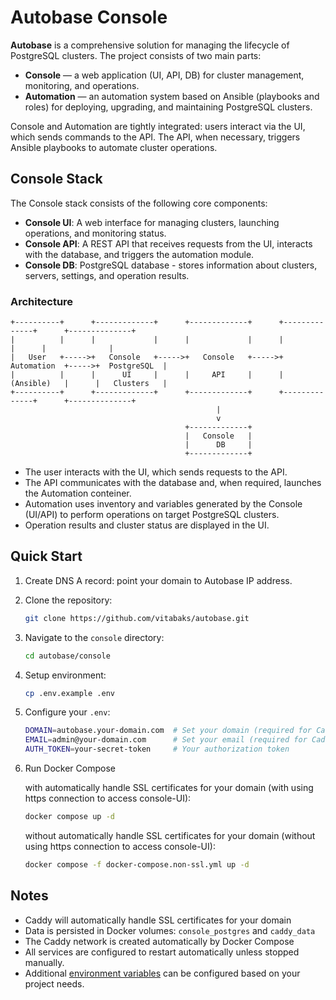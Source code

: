 # Autobase Console

**Autobase** is a comprehensive solution for managing the lifecycle of PostgreSQL clusters. The project consists of two main parts:

- **Console** — a web application (UI, API, DB) for cluster management, monitoring, and operations.
- **Automation** — an automation system based on Ansible (playbooks and roles) for deploying, upgrading, and maintaining PostgreSQL clusters.

Console and Automation are tightly integrated: users interact via the UI, which sends commands to the API. The API, when necessary, triggers Ansible playbooks to automate cluster operations.

## Console Stack

The Console stack consists of the following core components:

- **Console UI**: A web interface for managing clusters, launching operations, and monitoring status.
- **Console API**: A REST API that receives requests from the UI, interacts with the database, and triggers the automation module.
- **Console DB**: PostgreSQL database - stores information about clusters, servers, settings, and operation results.

### Architecture

```
+----------+      +-------------+      +-------------+      +--------------+      +--------------+
|          |      |             |      |             |      |              |      |              |
|   User   +----->+   Console   +----->+   Console   +----->+  Automation  +----->+  PostgreSQL  |
|          |      |      UI     |      |     API     |      |  (Ansible)   |      |   Clusters   |
+----------+      +-------------+      +-------------+      +--------------+      +--------------+
                                              |
                                              v
                                       +-------------+
                                       |   Console   |
                                       |      DB     |
                                       +-------------+
```

- The user interacts with the UI, which sends requests to the API.
- The API communicates with the database and, when required, launches the Automation conteiner.
- Automation uses inventory and variables generated by the Console (UI/API) to perform operations on target PostgreSQL clusters.
- Operation results and cluster status are displayed in the UI.

## Quick Start

1. Create DNS A record: point your domain to Autobase IP address.

2. Clone the repository:

   ```sh
   git clone https://github.com/vitabaks/autobase.git
   ```

3. Navigate to the `console` directory:

   ```sh
   cd autobase/console
   ```

4. Setup environment:

   ```sh
   cp .env.example .env
   ```

5. Configure your `.env`:

   ```sh
   DOMAIN=autobase.your-domain.com  # Set your domain (required for Caddy SSL)
   EMAIL=admin@your-domain.com      # Set your email (required for Caddy SSL)
   AUTH_TOKEN=your-secret-token     # Your authorization token
   ```

6. Run Docker Compose

   with automatically handle SSL certificates for your domain (with using https connection to access console-UI):
   ```sh
   docker compose up -d
   ```

   without automatically handle SSL certificates for your domain (without using https connection to access console-UI):
   ```sh
   docker compose -f docker-compose.non-ssl.yml up -d
   ```

## Notes

- Caddy will automatically handle SSL certificates for your domain
- Data is persisted in Docker volumes: `console_postgres` and `caddy_data`
- The Caddy network is created automatically by Docker Compose
- All services are configured to restart automatically unless stopped manually.
- Additional [environment variables](https://github.com/vitabaks/autobase/tree/master/console/service#configuration) can be configured based on your project needs.
